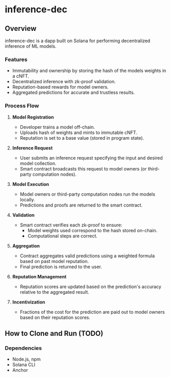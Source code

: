 # inference-dec

## Overview

inference-dec is a dapp built on Solana for performing decentralized inference of ML models. 

### Features
- Immutability and ownership by storing the hash of the models weights in a cNFT.
- Decentralized inference with zk-proof validation.
- Reputation-based rewards for model owners.
- Aggregated predictions for accurate and trustless results.

### Process Flow
1. **Model Registration**  
   - Developer trains a model off-chain.  
   - Uploads hash of weights and mints to immutable cNFT.  
   - Reputation is set to a base value (stored in program state).  

2. **Inference Request**  
   - User submits an inference request specifying the input and desired model collection.  
   - Smart contract broadcasts this request to model owners (or third-party computation nodes).  

3. **Model Execution**  
   - Model owners or third-party computation nodes run the models locally.  
   - Predictions and proofs are returned to the smart contract.  

4. **Validation**  
   - Smart contract verifies each zk-proof to ensure:  
     - Model weights used correspond to the hash stored on-chain.  
     - Computational steps are correct.  

5. **Aggregation**  
   - Contract aggregates valid predictions using a weighted formula based on past model reputation.  
   - Final prediction is returned to the user.  

6. **Reputation Management**  
   - Reputation scores are updated based on the prediction's accuracy relative to the aggregated result.  

7. **Incentivization**  
   - Fractions of the cost for the prediction are paid out to model owners based on their reputation scores.

## How to Clone and Run (TODO)

### Dependencies
- Node.js, npm
- Solana CLI
- Anchor

